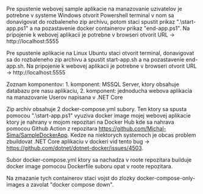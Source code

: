 Pre spustenie webovej sample aplikacie na manazovanie uzivatelov je potrebne v systeme Windows otvorit Powershell terminal v nom sa donavigovat do rozbaleneho zip archivu, potom staci spustit prikaz ".\start-app.ps1" a na pozastavenie docker containerov prikaz "end-app.ps1". Na pripojenie k webovej aplikacii je potrebne v browseri otvorit URL -> http://localhost:5555

Pre spustenie aplikacie na Linux Ubuntu staci otvorit terminal, donavigovat sa do rozbaleneho zip archivu a spustit start-app.sh a na pozastavenie end-app.sh. Na pripojenie k webovej aplikacii je potrebne v browseri otvorit URL -> http://localhost:5555

Zoznam komponentov: 1. komponent: MSSQL Server, ktory obsahuje databazu pre nasu aplikaciu, 2. komponent: jednoducha webova aplikacia na manazovanie Userov napisana v .NET Core

Zip archiv obsahuje 2 docker-compose.yml subory. Ten ktory sa spusta pomocou ".\start-app.ps1" vyuziva docker image mojej webovej aplikacie ktory je nahrany v mojom repozitari na Docker Hub kde sa nahrava pomocou Github Action z repozitara https://github.com/Michal-Sima/SampleDockerApp. Kedze na niektorych systemoch je obcas problem zbuildovat .NET Core aplikaciu v dockeri vid tento bug -> https://github.com/dotnet/dotnet-docker/issues/4503.

Subor docker-compose.yml ktory sa nachadza v roote repozitara builduje docker image pomocou Dockerfile suboru opat v roote repozitara.

Na zmazanie tych containerov staci vojst do zlozky docker-compose-only-images a zavolat "docker compose down".

